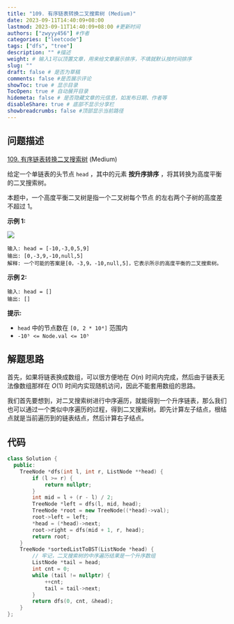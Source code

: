 ```yaml
---
title: "109. 有序链表转换二叉搜索树 (Medium)"
date: 2023-09-11T14:40:09+08:00
lastmod: 2023-09-11T14:40:09+08:00 #更新时间
authors: ["zwyyy456"] #作者
categories: ["leetcode"]
tags: ["dfs", "tree"]
description: "" #描述
weight: # 输入1可以顶置文章，用来给文章展示排序，不填就默认按时间排序
slug: ""
draft: false # 是否为草稿
comments: false #是否展示评论
showToc: true # 显示目录
TocOpen: true # 自动展开目录
hidemeta: false # 是否隐藏文章的元信息，如发布日期、作者等
disableShare: true # 底部不显示分享栏
showbreadcrumbs: false #顶部显示当前路径
---
```

## 问题描述

[109. 有序链表转换二叉搜索树][link] (Medium)

[link]: https://leetcode.cn/problems/convert-sorted-list-to-binary-search-tree/

给定一个单链表的头节点  `head` ，其中的元素 **按升序排序** ，将其转换为高度平衡的二叉搜索树。

本题中，一个高度平衡二叉树是指一个二叉树每个节点 的左右两个子树的高度差不超过 1。

**示例 1:**

![](https://pic-upyun.zwyyy456.tech/smms/2023-12-26-065514.jpg)

```
输入: head = [-10,-3,0,5,9]
输出: [0,-3,9,-10,null,5]
解释: 一个可能的答案是[0，-3,9，-10,null,5]，它表示所示的高度平衡的二叉搜索树。
```

**示例 2:**

```
输入: head = []
输出: []
```

**提示:**

- `head` 中的节点数在 `[0, 2 * 10⁴]` 范围内
- `-10⁵ <= Node.val <= 10⁵`

## 解题思路

首先，如果将链表换成数组，可以很方便地在 $O(n)$ 时间内完成，然后由于链表无法像数组那样在 $O(1)$ 时间内实现随机访问，因此不能套用数组的思路。

我们首先要想到，对二叉搜索树进行中序遍历，就能得到一个升序链表，那么我们也可以通过一个类似中序遍历的过程，得到二叉搜索树。即先计算左子结点，根结点就是当前遍历到的链表结点，然后计算右子结点。

## 代码

```cpp
class Solution {
  public:
    TreeNode *dfs(int l, int r, ListNode **head) {
        if (l >= r) {
            return nullptr;
        }
        int mid = l + (r - l) / 2;
        TreeNode *left = dfs(l, mid, head);
        TreeNode *root = new TreeNode((*head)->val);
        root->left = left;
        *head = (*head)->next;
        root->right = dfs(mid + 1, r, head);
        return root;
    }
    TreeNode *sortedListToBST(ListNode *head) {
        // 牢记，二叉搜索树的中序遍历结果是一个升序数组
        ListNode *tail = head;
        int cnt = 0;
        while (tail != nullptr) {
            ++cnt;
            tail = tail->next;
        }
        return dfs(0, cnt, &head);
    }
};
```
